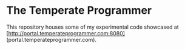 # The Temperate Programmer
This repository houses some of my experimental code showcased at [http://portal.temperateprogrammer.com:8080] (portal.temperateprogrammer.com).

